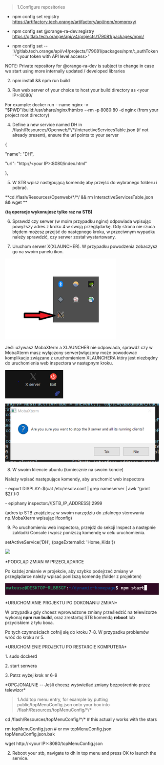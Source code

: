 > 1.Configure repositories

- npm config set registry
  https://artifactory.tech.orange/artifactory/api/npm/npmproxy/

- npm config set \@orange-ra-dev:registry
  https://gitlab.tech.orange/api/v4/projects/179081/packages/npm/

- npm config set \--
  \'//gitlab.tech.orange/api/v4/projects/179081/packages/npm/:\_authToken\'
  \"\<your token with API level access\>\"

NOTE: Private repository for \@orange-ra-dev is subject to change in
case we start using more internally updated / developed libraries

2.  npm install && npm run build

3.  Run web server of your choice to host your build directory as \<your
    IP\>:8080/

For example: docker run \--name nginx -v
\"\$PWD\"/build:/usr/share/nginx/html:ro \--rm -p 8080:80 -d nginx (from
your project root directory)

4.  Define a new service named DH in
    /flash/Resources/Openweb/\*/\*/InteractiveServicesTable.json (if not
    already present), ensure the url points to your server

{

\"name\": \"DH\",

\"url\": \"http://\<your IP\>:8080/index.html\"

},

5.  W STB wpisz następującą komendę aby przejść do wybranego folderu i
    pobrać.

**cd /flash/Resources/Openweb/\*/\*/ && rm InteractiveServicesTable.json
&& wget **

**(tą operacje wykonujesz tylko raz na STB)**

6.  Sprawdź czy serwer (w moim przypadku nginx) odpowiada wpisując
    powyższy adres z kroku 4 w swoją przeglądarkę. Gdy strona nie rzuca
    błędem możesz przejść do następnego kroku, w przeciwnym wypadku
    należy sprawdzić, czy serwer został wystartowany.

7.  Uruchom serwer X(XLAUNCHER). W przypadku powodzenia zobaczysz go na
    swoim panelu ikon.

![](./imageReadMe/media/image1.png)

Jeśli używasz MobaXterm a XLAUNCHER nie odpowiada, sprawdź czy w
MobaXterm masz wyłączony serwer(włączony może powodować komplikacje
związane z uruchomieniem XLAUNCHERA który jest niezbędny do uruchomienia
web inspectora w następnym kroku.

![](./imageReadMe/media/image2.png)

![](./imageReadMe/media/image3.png)

8.  W swoim kliencie ubuntu (koniecznie na swoim koncie)

Należy wpisać następujące komendy, aby uruchomić web inspectora

\- export DISPLAY=\$(cat /etc/resolv.conf \| grep nameserver \| awk
\'{print \$2}\'):0

\- epiphany inspector://\[STB_IP_ADDRESS\]:2999

(adres ip STB znajdziesz w swoim narzędziu do zdalnego sterowania
np.MobaXterm wpisując ifconfig)

9.  Po uruchomieniu web inspectora, przejdź do sekcji Inspect a
    następnie zakładki Console i wpisz poniższą komendę w celu
    uruchomienia.

setActiveService(\'DH\', {pageExternalId: \'Home_Kids\'})

![](./imageReadMe/media/image4.png)

\*PODGLĄD ZMIAN W PRZEGLĄDARCE

Po każdej zmianie w projekcie, aby szybko podejrzeć zmiany w
przeglądarce należy wpisać poniższą komendę (folder z projektem)

![](./imageReadMe/media/image5.png)

\*URUCHOMIANIE PROJEKTU PO DOKONANIU ZMIAN\*

W przypadku gdy chcesz wprowadzone zmiany prześledzić na telewizorze
wykonaj **npm run build**, oraz zrestartuj STB komendą **reboot** lub
przyciskiem z tyłu boxa.

Po tych czynnościach cofnij się do kroku 7-8. W przypadku problemów wróć
do kroku nr 5.

\*URUCHOMIENIE PROJEKTU PO RESTARCIE KOMPUTERA\*

1\. sudo dockerd

2\. start serwera

3\. Patrz wyżej krok nr 6-9

\*OPCJONALNIE -- Jeśli chcesz wyświetlać zmiany bezpośrednio przez
telewizor\*

> 1.Add top menu entry, for example by putting public/topMenuConfig.json
> onto your box into /flash/Resources/topMenuConfig/\*/\*

cd /flash/Resources/topMenuConfig/\*/\* \# this actually works with the
stars

rm topMenuConfig.json \# or mv topMenuConfig.json topMenuConfig.json.bak

wget http://\<your IP\>:8080/topMenuConfig.json

2.  Reboot your stb, navigate to dh in top menu and press OK to launch
    the service.
